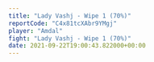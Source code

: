 ```yaml
---
title: "Lady Vashj - Wipe 1 (70%)"
reportCode: "C4x81tcXAbr9YMgj"
player: "Amdal"
fight: "Lady Vashj - Wipe 1 (70%)"
date: 2021-09-22T19:00:43.822000+00:00
---
```

